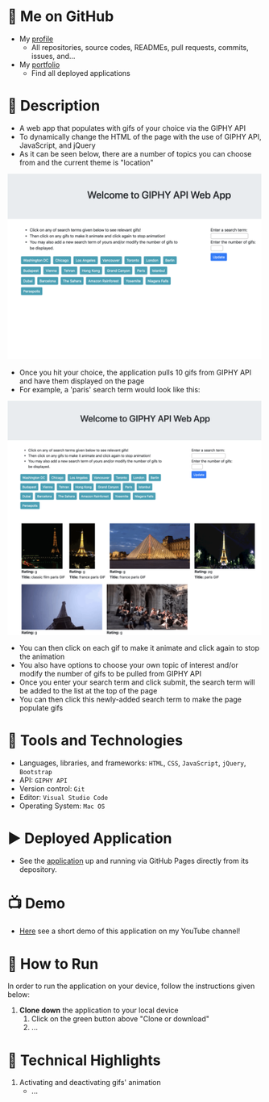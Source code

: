# :link: Me on GitHub
* My [profile](https://github.com/Arsalan-Sadri)
  * All repositories, source codes, READMEs, pull requests, commits, issues, and...
* My [portfolio](https://Arsalan-Sadri.github.io)
  * Find all deployed applications 

# :page_with_curl: Description
* A web app that populates with gifs of your choice via the GIPHY API
* To dynamically change the HTML of the page with the use of GIPHY API, JavaScript, and jQuery 
* As it can be seen below, there are a number of topics you can choose from and the current theme is "location"

<img src="Docs/Images/main_page.png">

* Once you hit your choice, the application pulls 10 gifs from GIPHY API and have them displayed on the page
* For example, a 'paris' search term would look like this:

<img src="Docs/Images/paris_search.png" >


* You can then click on each gif to make it animate and click again to stop the animation
* You also have options to choose your own topic of interest and/or modify the number of gifs to be pulled from GIPHY API
* Once you enter your search term and click submit, the search term will be added to the list at the top of the page
* You can then click this newly-added search term to make the page populate gifs


# :nut_and_bolt: Tools and Technologies
* Languages, libraries, and frameworks: `HTML`, `CSS`, `JavaScript`, `jQuery`, `Bootstrap`
* API: `GIPHY API`
* Version control: `Git`
* Editor: `Visual Studio Code`
* Operating System: `Mac OS`

# :arrow_forward: Deployed Application
* See the [application]() up and running via GitHub Pages directly from its depository. 

# :tv: Demo
* [Here]() see a short demo of this application on my YouTube channel!

# :wrench: How to Run
In order to run the application on your device, follow the instructions given below:
1. **Clone down** the application to your local device
   1. Click on the green button above "Clone or download"
   2. ...

# :key: Technical Highlights
1. Activating and deactivating gifs' animation
   * ...